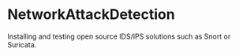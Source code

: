 # NetworkAttackDetection
Installing and testing open source IDS/IPS solutions such as Snort or Suricata.
